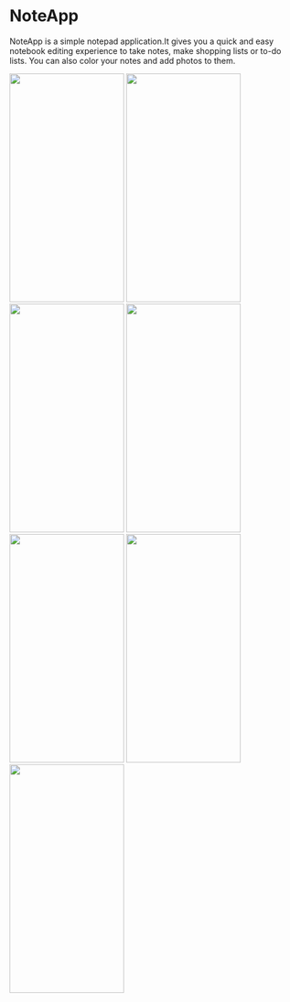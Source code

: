 # NoteApp
NoteApp is a simple notepad application.It gives you a quick and easy notebook
editing experience to take notes, make shopping lists or to-do lists. You can also
color your notes and add photos to them.

<img src="https://user-images.githubusercontent.com/123153282/221349861-41468382-afb3-4f3c-9da6-d3dc663f0490.png" width="200" height="400">
<img src="https://user-images.githubusercontent.com/123153282/221349863-643ebc8c-76df-443e-a041-183ca1127eb5.png" width="200" height="400">
<img src="https://user-images.githubusercontent.com/123153282/221349865-787ec6a2-4d0f-4e4d-892f-0f0bad6e6c59.png" width="200" height="400">
<img src="https://user-images.githubusercontent.com/123153282/221349867-a55ed7c5-6a1c-4380-9348-17f5db519b29.png" width="200" height="400">
<img src="https://user-images.githubusercontent.com/123153282/221349868-eec4721c-61c4-419e-b8ee-d5a5782d6a57.png" width="200" height="400">
<img src="https://user-images.githubusercontent.com/123153282/221349869-b6b74a71-c5c4-44ff-9bb5-a0682db0a47b.png" width="200" height="400">
<img src="https://user-images.githubusercontent.com/123153282/221349872-1229abb4-60b0-40a1-b4d2-4ba3051b5261.png" width="200" height="400">


